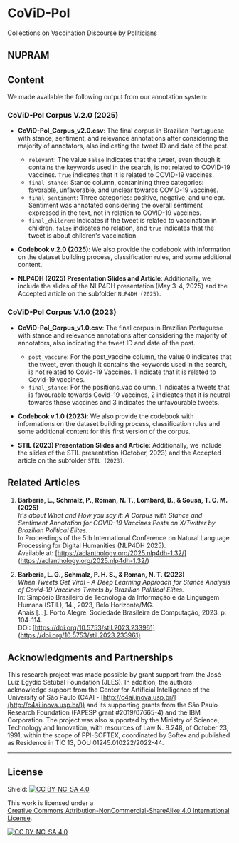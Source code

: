 # CoViD-Pol
Collections on Vaccination Discourse by Politicians

## NUPRAM

## Content

We made available the following output from our annotation system:


### CoViD-Pol Corpus V.2.0 (2025)

- **CoViD-Pol_Corpus_v2.0.csv**: The final corpus in Brazilian Portuguese with stance, sentiment, and relevance annotations after considering the majority of annotators, also indicating the tweet ID and date of the post.
  - `relevant`: The value `False` indicates that the tweet, even though it contains the keywords used in the search, is not related to COVID-19 vaccines. `True` indicates that it is related to COVID-19 vaccines.
  - `final_stance`: Stance column, contanining three categories: favorable, unfavorable, and unclear towards COVID-19 vaccines.
  - `final_sentiment`: Three categories: positive, negative, and unclear. Sentiment was annotated considering the overall sentiment expressed in the text, not in relation to COVID-19 vaccines.
  - `final_children`: Indicates if the tweet is related to vaccination in children. `false` indicates no relation, and `true` indicates that the tweet is about children's vaccination.

- **Codebook v.2.0 (2025)**: We also provide the codebook with information on the dataset building process, classification rules, and some additional content.

- **NLP4DH (2025) Presentation Slides and Article**: Additionally, we include the slides of the NLP4DH presentation (May 3-4, 2025) and the Accepted article on the subfolder `NLP4DH (2025)`.


### CoViD-Pol Corpus V.1.0 (2023)



- **CoViD-Pol_Corpus_v1.0.csv**: The final corpus in Brazilian Portuguese with stance and relevance annotations after considering the majority of annotators, also indicating the tweet ID and date of the post.

  - `post_vaccine`: For the post_vaccine column, the value 0 indicates that the tweet, even though it contains the keywords used in the search, is not related to Covid-19 Vaccines. 1 indicate that it is related to Covid-19 vaccines.
  - `final_stance`: For the positions_vac column, 1 indicates a tweets that is favourable towards Covid-19 vaccines, 2 indicates that it is neutral towards these vaccines and 3 indicates the unfavourable tweets.

- **Codebook v.1.0 (2023)**: We also provide the codebook with informations on the dataset building process, classification rules and some additional content for this first version of the corpus.

- **STIL (2023) Presentation Slides and Article**: Additionally, we include the slides of the STIL presentation (October, 2023) and the Accepted article on the subfolder `STIL (2023)`.




## Related Articles

1. **Barberia, L., Schmalz, P., Roman, N. T., Lombard, B., & Sousa, T. C. M. (2025)**  
   *It's about What and How you say it: A Corpus with Stance and Sentiment Annotation for COVID-19 Vaccines Posts on X/Twitter by Brazilian Political Elites.*  
   In Proceedings of the 5th International Conference on Natural Language Processing for Digital Humanities (NLP4DH 2025).  
   Available at: [https://aclanthology.org/2025.nlp4dh-1.32/](https://aclanthology.org/2025.nlp4dh-1.32/)

2. **Barberia, L. G., Schmalz, P. H. S., & Roman, N. T. (2023)**  
   *When Tweets Get Viral - A Deep Learning Approach for Stance Analysis of Covid-19 Vaccines Tweets by Brazilian Political Elites.*  
   In: Simpósio Brasileiro de Tecnologia da Informação e da Linguagem Humana (STIL), 14., 2023, Belo Horizonte/MG.  
   Anais [...]. Porto Alegre: Sociedade Brasileira de Computação, 2023. p. 104-114.  
   DOI: [https://doi.org/10.5753/stil.2023.233961](https://doi.org/10.5753/stil.2023.233961)



## Acknowledgments and Partnerships

This research project was made possible by grant support from the José Luiz Egydio Setúbal Foundation (JLES). In addition, the authors acknowledge support from the Center for Artificial Intelligence of the University of São Paulo (C4AI - [http://c4ai.inova.usp.br/](http://c4ai.inova.usp.br/)) and its supporting grants from the São Paulo Research Foundation (FAPESP grant #2019/07665-4) and the IBM Corporation. The project was also supported by the Ministry of Science, Technology and Innovation, with resources of Law N. 8.248, of October 23, 1991, within the scope of PPI-SOFTEX, coordinated by Softex and published as Residence in TIC 13, DOU 01245.010222/2022-44.

---

## License

Shield: [![CC BY-NC-SA 4.0][cc-by-nc-sa-shield]][cc-by-nc-sa]

This work is licensed under a  
[Creative Commons Attribution-NonCommercial-ShareAlike 4.0 International License][cc-by-nc-sa].

[![CC BY-NC-SA 4.0][cc-by-nc-sa-image]][cc-by-nc-sa]

[cc-by-nc-sa]: http://creativecommons.org/licenses/by-nc-sa/4.0/  
[cc-by-nc-sa-image]: https://licensebuttons.net/l/by-nc-sa/4.0/88x31.png  
[cc-by-nc-sa-shield]: https://img.shields.io/badge/License-CC%20BY--NC--SA%204.0-lightgrey.svg
